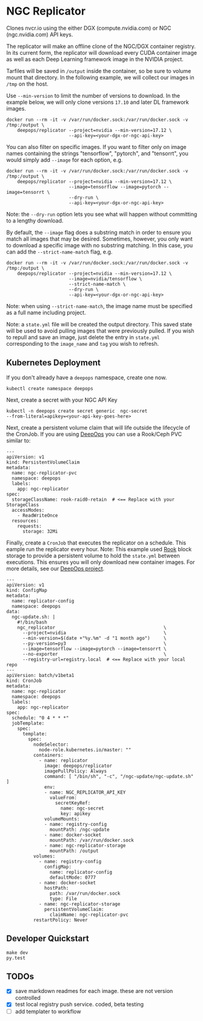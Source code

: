 # NGC Replicator

Clones nvcr.io using the either DGX (compute.nvidia.com) or NGC (ngc.nvidia.com)
API keys.

The replicator will make an offline clone of the NGC/DGX container registry.
In its current form, the replicator will download every CUDA container image as
well as each Deep Learning framework image in the NVIDIA project.

Tarfiles will be saved in `/output` inside the container, so be sure to volume
mount that directory. In the following example, we will collect our images in
`/tmp` on the host.

Use `--min-version` to limit the number of versions to download.  In the example
below, we will only clone versions `17.10` and later DL framework images.

```
docker run --rm -it -v /var/run/docker.sock:/var/run/docker.sock -v /tmp:/output \
    deepops/replicator --project=nvidia --min-version=17.12 \
                       --api-key=<your-dgx-or-ngc-api-key>
```

You can also filter on specific images.
If you want to filter only on image names containing the strings "tensorflow",
"pytorch", and "tensorrt", you would simply add `--image` for each option, e.g.

```
docker run --rm -it -v /var/run/docker.sock:/var/run/docker.sock -v /tmp:/output \
    deepops/replicator --project=nvidia --min-version=17.12 \
                       --image=tensorflow --image=pytorch --image=tensorrt \
                       --dry-run \
                       --api-key=<your-dgx-or-ngc-api-key>
```

Note: the `--dry-run` option lets you see what will happen without committing
to a lengthy download.

By default, the `--image` flag does a substring match in order to ensure you match
all images that may be desired.
Sometimes, however, you only want to download a specific image with no substring
matching.
In this case, you can add the `--strict-name-match` flag, e.g.

```
docker run --rm -it -v /var/run/docker.sock:/var/run/docker.sock -v /tmp:/output \
    deepops/replicator --project=nvidia --min-version=17.12 \
                       --image=nvidia/tensorflow \
                       --strict-name-match \
                       --dry-run \
                       --api-key=<your-dgx-or-ngc-api-key>
```

Note: when using `--strict-name-match`, the image name must be specified as a full name including project.

Note: a `state.yml` file will be created the output directory.  This saved state will be used to
avoid pulling images that were previously pulled.  If you wish to repull and save an image, just
delete the entry in `state.yml` corresponding to the `image_name` and `tag` you wish to refresh.

## Kubernetes Deployment

If you don't already have a `deepops` namespace, create one now.

```
kubectl create namespace deepops
```

Next, create a secret with your NGC API Key

```
kubectl -n deepops create secret generic  ngc-secret
--from-literal=apikey=<your-api-key-goes-here>
```

Next, create a persistent volume claim that will life outside the lifecycle of the CronJob. If
you are using [DeepOps](https://github.com/nvidia/deepops) you can use a Rook/Ceph PVC similar
to:

```
---
apiVersion: v1
kind: PersistentVolumeClaim
metadata:
  name: ngc-replicator-pvc
  namespace: deepops
  labels:
    app: ngc-replicator
spec:
  storageClassName: rook-raid0-retain  # <== Replace with your StorageClass
  accessModes:
    - ReadWriteOnce
  resources:
    requests:
      storage: 32Mi
```

Finally, create a `CronJob` that executes the replicator on a schedule.  This
eample run the replicator every hour.  Note: This example used 
[Rook](https://rook.io) block storage to provide a persistent volume to hold the
`state.yml` between executions.  This ensures you will only download new
container images. For more details, see our [DeepOps
project](https://github.com/nvidia/deepops).

```
---
apiVersion: v1
kind: ConfigMap
metadata:
  name: replicator-config
  namespace: deepops
data:
  ngc-update.sh: |
    #!/bin/bash
    ngc_replicator                                        \
      --project=nvidia                                    \
      --min-version=$(date +"%y.%m" -d "1 month ago")     \
      --py-version=py3                                    \
      --image=tensorflow --image=pytorch --image=tensorrt \
      --no-exporter                                       \
      --registry-url=registry.local  # <== Replace with your local repo
---
apiVersion: batch/v1beta1
kind: CronJob
metadata:
  name: ngc-replicator
  namespace: deepops
  labels:
    app: ngc-replicator
spec:
  schedule: "0 4 * * *"
  jobTemplate:
    spec:
      template:
        spec:
          nodeSelector:
            node-role.kubernetes.io/master: ""
          containers:
            - name: replicator
              image: deepops/replicator
              imagePullPolicy: Always
              command: [ "/bin/sh", "-c", "/ngc-update/ngc-update.sh" ]
              env:
              - name: NGC_REPLICATOR_API_KEY
                valueFrom:
                  secretKeyRef:
                    name: ngc-secret
                    key: apikey
              volumeMounts:
              - name: registry-config
                mountPath: /ngc-update
              - name: docker-socket
                mountPath: /var/run/docker.sock
              - name: ngc-replicator-storage
                mountPath: /output
          volumes:
            - name: registry-config
              configMap:
                name: replicator-config
                defaultMode: 0777
            - name: docker-socket
              hostPath:
                path: /var/run/docker.sock
                type: File
            - name: ngc-replicator-storage
              persistentVolumeClaim:
                claimName: ngc-replicator-pvc
          restartPolicy: Never
```

## Developer Quickstart

```
make dev
py.test
```

## TODOs

- [x] save markdown readmes for each image.  these are not version controlled
- [x] test local registry push service.  coded, beta testing
- [ ] add templater to workflow
